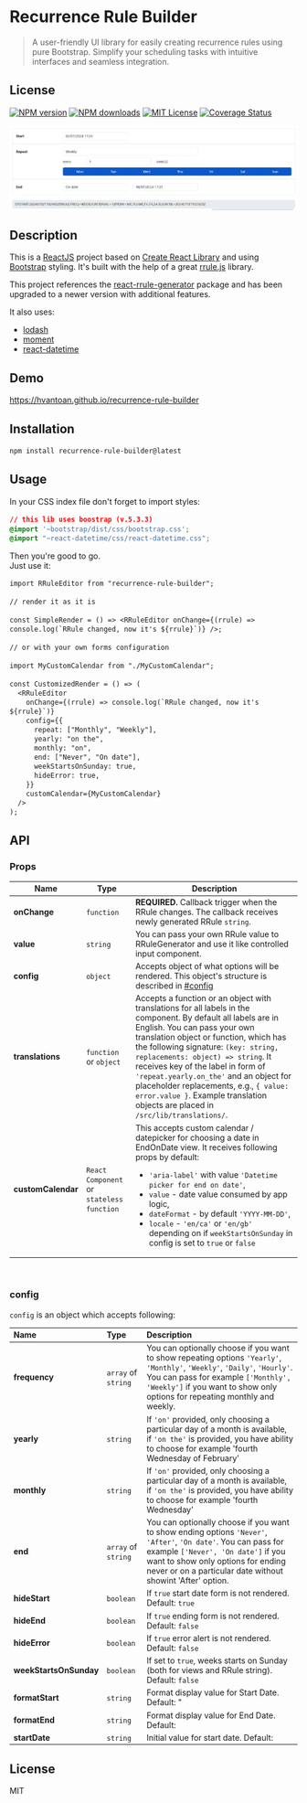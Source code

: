 # Recurrence Rule Builder

> A user-friendly UI library for easily creating recurrence rules using pure Bootstrap. Simplify your scheduling tasks with intuitive interfaces and seamless integration.

## License

[![NPM version][npm-version-image]][npm-url]
[![NPM downloads][npm-downloads-image]][npm-downloads-url]
[![MIT License][license-image]][license-url]
[![Coverage Status][coveralls-image]][coveralls-url]

[license-image]: https://img.shields.io/badge/license-MIT-blue.svg?style=flat
[license-url]: LICENSE
[npm-url]: https://npmjs.org/package/moment
[npm-version-image]: https://img.shields.io/npm/v/recurrence-rule-builder.svg?style=flat
[npm-downloads-image]: https://img.shields.io/npm/dm/recurrence-rule-builder.svg?style=flat
[npm-downloads-url]: https://npmcharts.com/compare/recurrence-rule-builder?minimal=true
[coveralls-image]: https://coveralls.io/repos/moment/recurrence-rule-builder/badge.svg?branch=develop
[coveralls-url]: https://coveralls.io/r/moment/recurrence-rule-builder?branch=develop

![Screenshot](https://raw.githubusercontent.com/hvantoan/recurrence-rule-builder/main/example/public/english-recurrence-rule-builder.png)

## Description

This is a [ReactJS](http://facebook.github.io/react/index.html) project based on [Create React Library](https://github.com/UdiliaInc/create-react-library) and using [Bootstrap](https://github.com/twbs/bootstrap) styling. It's built with the help of a great [rrule.js](https://github.com/jakubroztocil/rrule) library.

This project references the [react-rrule-generator](https://www.npmjs.com/package/react-rrule-generator) package and has been upgraded to a newer version with additional features.

It also uses:

- [lodash](https://github.com/lodash/lodash)
- [moment](https://github.com/moment/moment)
- [react-datetime](https://github.com/YouCanBookMe/react-datetime)

## Demo

https://hvantoan.github.io/recurrence-rule-builder

## Installation

```bash
npm install recurrence-rule-builder@latest
```

## Usage

In your CSS index file don't forget to import styles:

```css
// this lib uses boostrap (v.5.3.3)
@import '~bootstrap/dist/css/bootstrap.css';
@import "~react-datetime/css/react-datetime.css";
```

Then you're good to go.  
Just use it:

```tsx
import RRuleEditor from "recurrence-rule-builder";

// render it as it is

const SimpleRender = () => <RRuleEditor onChange={(rrule) => console.log(`RRule changed, now it's ${rrule}`)} />;

// or with your own forms configuration

import MyCustomCalendar from "./MyCustomCalendar";

const CustomizedRender = () => (
  <RRuleEditor
    onChange={(rrule) => console.log(`RRule changed, now it's ${rrule}`)}
    config={{
      repeat: ["Monthly", "Weekly"],
      yearly: "on the",
      monthly: "on",
      end: ["Never", "On date"],
      weekStartsOnSunday: true,
      hideError: true,
    }}
    customCalendar={MyCustomCalendar}
  />
);
```

## API

### Props

| Name               | Type                                      | Description                                                                                                                                                                                                                                                                                                                                                                                                                                                                         |
| ------------------ | ----------------------------------------- | ----------------------------------------------------------------------------------------------------------------------------------------------------------------------------------------------------------------------------------------------------------------------------------------------------------------------------------------------------------------------------------------------------------------------------------------------------------------------------------- |
| **onChange**       | `function`                                | <b>REQUIRED.</b> Callback trigger when the RRule changes. The callback receives newly generated RRule `string`.                                                                                                                                                                                                                                                                                                                                                                     |
| **value**          | `string`                                  | You can pass your own RRule value to RRuleGenerator and use it like controlled input component.                                                                                                                                                                                                                                                                                                                                                                                     |
| **config**         | `object`                                  | Accepts object of what options will be rendered. This object's structure is described in [#config](#config)                                                                                                                                                                                                                                                                                                                                                                         |
| **translations**   | `function` or `object`                    | Accepts a function or an object with translations for all labels in the component. By default all labels are in English. You can pass your own translation object or function, which has the following signature: `(key: string, replacements: object) => string`. It receives key of the label in form of `'repeat.yearly.on_the'` and an object for placeholder replacements, e.g., `{ value: error.value }`. Example translation objects are placed in `/src/lib/translations/`. |
| **customCalendar** | `React Component` or `stateless function` | This accepts custom calendar / datepicker for choosing a date in EndOnDate view. It receives following props by default: <ul><li>`'aria-label'` with value `'Datetime picker for end on date'`,</li><li>`value` - date value consumed by app logic, </li><li>`dateFormat` - by default `'YYYY-MM-DD'`, </li><li>`locale` - `'en/ca'` or `'en/gb'` depending on if `weekStartsOnSunday` in config is set to `true` or `false` </li>                                                  |

<br />

### config

`config` is an object which accepts following:

| Name                   | Type                | Description                                                                                                                                                                                                                                               |
| :--------------------- | :------------------ | :-------------------------------------------------------------------------------------------------------------------------------------------------------------------------------------------------------------------------------------------------------- |
| **frequency**          | `array` of `string` | You can optionally choose if you want to show repeating options `'Yearly'`, `'Monthly'`, `'Weekly'`, `'Daily'`, `'Hourly'`. You can pass for example `['Monthly', 'Weekly']` if you want to show only options for repeating monthly and weekly.           |
| **yearly**             | `string`            | If `'on'` provided, only choosing a particular day of a month is available, if `'on the'` is provided, you have ability to choose for example 'fourth Wednesday of February'                                                                              |
| **monthly**            | `string`            | If `'on'` provided, only choosing a particular day of a month is available, if `'on the'` is provided, you have ability to choose for example 'fourth Wednesday'                                                                                          |
| **end**                | `array` of `string` | You can optionally choose if you want to show ending options `'Never'`, `'After'`, `'On date'`. You can pass for example `['Never', 'On date']` if you want to show only options for ending never or on a particular date without showint 'After' option. |
| **hideStart**          | `boolean`           | If `true` start date form is not rendered. Default: `true`                                                                                                                                                                                                |
| **hideEnd**            | `boolean`           | If `true` ending form is not rendered. Default: `false`                                                                                                                                                                                                   |
| **hideError**          | `boolean`           | If `true` error alert is not rendered. Default: `false`                                                                                                                                                                                                   |
| **weekStartsOnSunday** | `boolean`           | If set to `true`, weeks starts on Sunday (both for views and RRule string). Default: `false`                                                                                                                                                              |
| **formatStart**        | `string`            | Format display value for Start Date. Default: "                                                                                                                                                                                                           |
| **formatEnd**          | `string`            | Format display value for End Date. Default:                                                                                                                                                                                                               |
| **startDate**          | `string`            | Initial value for start date. Default:                                                                                                                                                                                                                    |

## License

MIT

